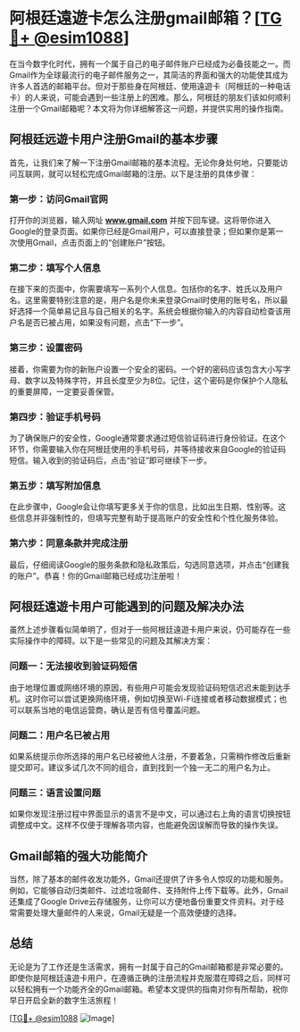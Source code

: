 # 阿根廷遠遊卡怎么注册gmail邮箱？[[TG💪+ @esim1088](https://t.me/s/esim1088)]

在当今数字化时代，拥有一个属于自己的电子邮件账户已经成为必备技能之一。而Gmail作为全球最流行的电子邮件服务之一，其简洁的界面和强大的功能使其成为许多人首选的邮箱平台。但对于那些身在阿根廷、使用遠遊卡（阿根廷的一种电话卡）的人来说，可能会遇到一些注册上的困难。那么，阿根廷的朋友们该如何顺利注册一个Gmail邮箱呢？本文将为你详细解答这一问题，并提供实用的操作指南。

## 阿根廷远遊卡用户注册Gmail的基本步骤

首先，让我们来了解一下注册Gmail邮箱的基本流程。无论你身处何地，只要能访问互联网，就可以轻松完成Gmail邮箱的注册。以下是注册的具体步骤：

### 第一步：访问Gmail官网

打开你的浏览器，输入网址 **www.gmail.com** 并按下回车键。这将带你进入Google的登录页面。如果你已经是Gmail用户，可以直接登录；但如果你是第一次使用Gmail，点击页面上的“创建账户”按钮。

### 第二步：填写个人信息

在接下来的页面中，你需要填写一系列个人信息。包括你的名字、姓氏以及用户名。这里需要特别注意的是，用户名是你未来登录Gmail时使用的账号名，所以最好选择一个简单易记且与自己相关的名字。系统会根据你输入的内容自动检查该用户名是否已被占用，如果没有问题，点击“下一步”。

### 第三步：设置密码

接着，你需要为你的新账户设置一个安全的密码。一个好的密码应该包含大小写字母、数字以及特殊字符，并且长度至少为8位。记住，这个密码是你保护个人隐私的重要屏障，一定要妥善保管。

### 第四步：验证手机号码

为了确保账户的安全性，Google通常要求通过短信验证码进行身份验证。在这个环节，你需要输入你在阿根廷使用的手机号码，并等待接收来自Google的验证码短信。输入收到的验证码后，点击“验证”即可继续下一步。

### 第五步：填写附加信息

在此步骤中，Google会让你填写更多关于你的信息，比如出生日期、性别等。这些信息并非强制性的，但填写完整有助于提高账户的安全性和个性化服务体验。

### 第六步：同意条款并完成注册

最后，仔细阅读Google的服务条款和隐私政策后，勾选同意选项，并点击“创建我的账户”。恭喜！你的Gmail邮箱已经成功注册啦！

## 阿根廷遠遊卡用户可能遇到的问题及解决办法

虽然上述步骤看似简单明了，但对于一些阿根廷遠遊卡用户来说，仍可能存在一些实际操作中的障碍。以下是一些常见的问题及其解决方案：

### 问题一：无法接收到验证码短信

由于地理位置或网络环境的原因，有些用户可能会发现验证码短信迟迟未能到达手机。这时你可以尝试更换网络环境，例如切换至Wi-Fi连接或者移动数据模式；也可以联系当地的电信运营商，确认是否有信号覆盖问题。

### 问题二：用户名已被占用

如果系统提示你所选择的用户名已经被他人注册，不要着急，只需稍作修改后重新提交即可。建议多试几次不同的组合，直到找到一个独一无二的用户名为止。

### 问题三：语言设置问题

如果你发现注册过程中界面显示的语言不是中文，可以通过右上角的语言切换按钮调整成中文。这样不仅便于理解各项内容，也能避免因误解而导致的操作失误。

## Gmail邮箱的强大功能简介

当然，除了基本的邮件收发功能外，Gmail还提供了许多令人惊叹的功能和服务。例如，它能够自动归类邮件、过滤垃圾邮件、支持附件上传下载等。此外，Gmail还集成了Google Drive云存储服务，让你可以方便地备份重要文件资料。对于经常需要处理大量邮件的人来说，Gmail无疑是一个高效便捷的选择。

## 总结

无论是为了工作还是生活需求，拥有一封属于自己的Gmail邮箱都是非常必要的。即使你是阿根廷遠遊卡用户，在遵循正确的注册流程并克服潜在障碍之后，同样可以轻松拥有一个功能齐全的Gmail邮箱。希望本文提供的指南对你有所帮助，祝你早日开启全新的数字生活旅程！

[[TG💪+ @esim1088](https://t.me/s/esim1088) ![Image](https://i.postimg.cc/4NQfJmqS/Snipaste-2025-05-13-00-14-12.png)]